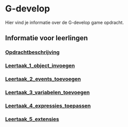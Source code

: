 # G-develop
Hier vind je informatie over de G-develop game opdracht. 

## Informatie voor leerlingen

### [Opdrachtbeschrijving](./Opdrachtomschrijving%20GDevelop.pdf)

### [Leertaak_1_object_invoegen](./Leertaak%201_%20objecttypen%20invoegen.pdf)

### [Leertaak_2_events_toevoegen](./Leertaak%202_%20Events%20toevoegen.pdf)

### [Leertaak_3_variabelen_toevoegen](./Leertaak%203_%20variabelen%20toevoegen.pdf)

### [Leertaak_4_expressies_toepassen](./Leertaak%204_%20Expressies%20toepassen.pdf)

### [Leertaak_5_extensies](./Leertaak%205_%20extensies.pdf)


